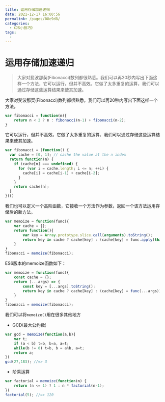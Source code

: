 ```yaml
---
title: 运用存储加速递归
date: 2021-12-17 16:00:56
permalink: /pages/08e9d8/
categories:
  - 《JS小技巧》
tags:
  - 
---
```



# 运用存储加速递归

>  大家对斐波那契(Fibonacci)数列都很熟悉。我们可以再20秒内写出下面这样一个方法，它可以运行，但并不高效。它做了太多重复的运算，我们可以通过存储这些运算结果来使其加速。

<!-- more -->

大家对斐波那契(Fibonacci)数列都很熟悉。我们可以再20秒内写出下面这样一个方法。

```js
var fibonacci = function(n){
    return n < 2 ? n : fibonacci(n-1) + fibonacci(n-2);
}
```

它可以运行，但并不高效。它做了太多重复的运算，我们可以通过存储这些运算结果来使其加速。

```js
var fibonacci = (function() {
  var cache = [0, 1]; // cache the value at the n index
  return function(n) {
    if (cache[n] === undefined) {
      for (var i = cache.length; i <= n; ++i) {
        cache[i] = cache[i-1] + cache[i-2];
      }
    }
    return cache[n];
  }
})()
```

我们也可以定义一个高阶函数，它接收一个方法作为参数，返回一个该方法运用存储后的新方法。

```js
var memoize = function(func){
    var cache = {};
    return function(){
        var key = Array.prototype.slice.call(arguments).toString();
        return key in cache ? cache[key] : (cache[key] = func.apply(this,arguments));
    }
}
fibonacci = memoize(fibonacci);
```

ES6版本的memoize函数如下：

```js
var memoize = function(func){
    const cache = {};
    return (...args) => {
        const key = [...args].toString();
        return key in cache ? cache[key] : (cache[key] = func(...args));
    }
}
fibonacci = memoize(fibonacci);
```

我们可以将`memoize()`用在很多其他地方

* GCD(最大公约数)

```js
var gcd = memoize(function(a,b){
    var t;
    if (a < b) t=b, b=a, a=t;
    while(b != 0) t=b, b = a%b, a=t;
    return a;
})
gcd(27,183); //=> 3
```

* 阶乘运算

```js
var factorial = memoize(function(n) {
    return (n <= 1) ? 1 : n * factorial(n-1);
})
factorial(5); //=> 120
```
